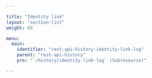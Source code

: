 ```yaml
---

title: "Identity link"
layout: "section-list"
weight: 60

menu:
  main:
    identifier: "rest-api-history-identity-link-log"
    parent: "rest-api-history"
    pre: "`/history/identity-link-log` (Subresource)"

---
```

